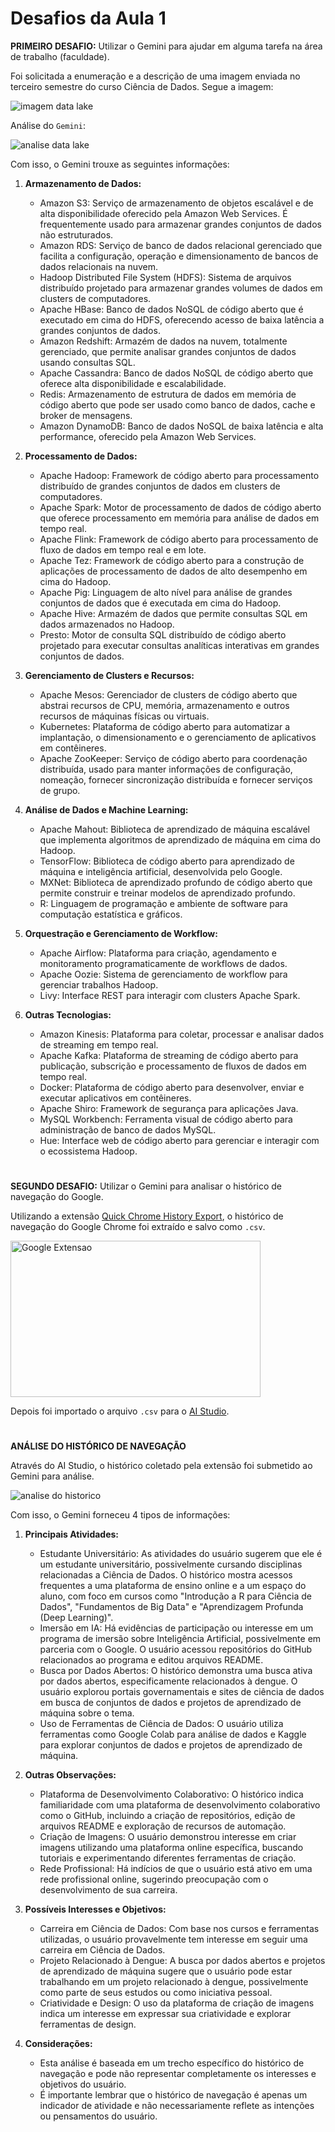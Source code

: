 # Desafios da Aula 1

**PRIMEIRO DESAFIO:** Utilizar o Gemini para ajudar em alguma tarefa na área de trabalho (faculdade).

Foi solicitada a enumeração e a descrição de uma imagem enviada no terceiro semestre do curso Ciência de Dados. Segue a imagem: 

![imagem data lake](https://github.com/BeatrizVencio/Imersao-Alura-2/blob/main/Aula_1/imgs/data_lake.png)

Análise do `Gemini`:  

![analise data lake](https://github.com/BeatrizVencio/Imersao-Alura-2/blob/main/Aula_1/imgs/analise_data_lake.png)

Com isso, o Gemini trouxe as seguintes informações:

1. **Armazenamento de Dados:**
   * Amazon S3: Serviço de armazenamento de objetos escalável e de alta disponibilidade oferecido pela Amazon Web Services. É frequentemente usado para armazenar grandes conjuntos de dados não estruturados.
   * Amazon RDS: Serviço de banco de dados relacional gerenciado que facilita a configuração, operação e dimensionamento de bancos de dados relacionais na nuvem.
   * Hadoop Distributed File System (HDFS): Sistema de arquivos distribuído projetado para armazenar grandes volumes de dados em clusters de computadores.
   * Apache HBase: Banco de dados NoSQL de código aberto que é executado em cima do HDFS, oferecendo acesso de baixa latência a grandes conjuntos de dados.
   * Amazon Redshift: Armazém de dados na nuvem, totalmente gerenciado, que permite analisar grandes conjuntos de dados usando consultas SQL.
   * Apache Cassandra: Banco de dados NoSQL de código aberto que oferece alta disponibilidade e escalabilidade.
   * Redis: Armazenamento de estrutura de dados em memória de código aberto que pode ser usado como banco de dados, cache e broker de mensagens.
   * Amazon DynamoDB: Banco de dados NoSQL de baixa latência e alta performance, oferecido pela Amazon Web Services.

2. **Processamento de Dados:**
   * Apache Hadoop: Framework de código aberto para processamento distribuído de grandes conjuntos de dados em clusters de computadores.
   * Apache Spark: Motor de processamento de dados de código aberto que oferece processamento em memória para análise de dados em tempo real.
   * Apache Flink: Framework de código aberto para processamento de fluxo de dados em tempo real e em lote.
   * Apache Tez: Framework de código aberto para a construção de aplicações de processamento de dados de alto desempenho em cima do Hadoop.
   * Apache Pig: Linguagem de alto nível para análise de grandes conjuntos de dados que é executada em cima do Hadoop.
   * Apache Hive: Armazém de dados que permite consultas SQL em dados armazenados no Hadoop.
   * Presto: Motor de consulta SQL distribuído de código aberto projetado para executar consultas analíticas interativas em grandes conjuntos de dados.

3. **Gerenciamento de Clusters e Recursos:**
   * Apache Mesos: Gerenciador de clusters de código aberto que abstrai recursos de CPU, memória, armazenamento e outros recursos de máquinas físicas ou virtuais.
   * Kubernetes: Plataforma de código aberto para automatizar a implantação, o dimensionamento e o gerenciamento de aplicativos em contêineres.
   * Apache ZooKeeper: Serviço de código aberto para coordenação distribuída, usado para manter informações de configuração, nomeação, fornecer sincronização distribuída e fornecer serviços de grupo.

4. **Análise de Dados e Machine Learning:**
   * Apache Mahout: Biblioteca de aprendizado de máquina escalável que implementa algoritmos de aprendizado de máquina em cima do Hadoop.
   * TensorFlow: Biblioteca de código aberto para aprendizado de máquina e inteligência artificial, desenvolvida pelo Google.
   * MXNet: Biblioteca de aprendizado profundo de código aberto que permite construir e treinar modelos de aprendizado profundo.
   * R: Linguagem de programação e ambiente de software para computação estatística e gráficos.

5. **Orquestração e Gerenciamento de Workflow:**
   * Apache Airflow: Plataforma para criação, agendamento e monitoramento programaticamente de workflows de dados.
   * Apache Oozie: Sistema de gerenciamento de workflow para gerenciar trabalhos Hadoop.
   * Livy: Interface REST para interagir com clusters Apache Spark.

6. **Outras Tecnologias:**
   * Amazon Kinesis: Plataforma para coletar, processar e analisar dados de streaming em tempo real.
   * Apache Kafka: Plataforma de streaming de código aberto para publicação, subscrição e processamento de fluxos de dados em tempo real.
   * Docker: Plataforma de código aberto para desenvolver, enviar e executar aplicativos em contêineres.
   * Apache Shiro: Framework de segurança para aplicações Java.
   * MySQL Workbench: Ferramenta visual de código aberto para administração de banco de dados MySQL.
   * Hue: Interface web de código aberto para gerenciar e interagir com o ecossistema Hadoop.


#


**SEGUNDO DESAFIO:** Utilizar o Gemini para analisar o histórico de navegação do Google.

Utilizando a extensão [Quick Chrome History Export](https://chromewebstore.google.com/detail/quick-chrome-history-expo/hdfpifhfphhgjipcnfnolgalplokmmge), o histórico de navegação do Google Chrome foi extraído e salvo como `.csv`.

<img alt="Google Extensao" src="https://github.com/BeatrizVencio/Imersao-Alura-2/blob/main/Aula_1/imgs/google_extensao.png" width="400" height="250"/>

Depois foi importado o arquivo `.csv` para o [AI Studio](https://aistudio.google.com/app/prompts/new_chat?utm_source=website&utm_medium=referral&utm_campaign=Alura&utm_content=).

#

**ANÁLISE DO HISTÓRICO DE NAVEGAÇÃO**

Através do AI Studio, o histórico coletado pela extensão foi submetido ao Gemini para análise. 

![analise do historico](https://github.com/BeatrizVencio/Imersao-Alura-2/blob/main/Aula_1/imgs/analise_historico.png)

Com isso, o Gemini forneceu 4 tipos de informações: 

1. **Principais Atividades:**
   * Estudante Universitário: As atividades do usuário sugerem que ele é um estudante universitário, possivelmente cursando disciplinas relacionadas a Ciência de Dados. O histórico mostra acessos frequentes a uma plataforma de ensino online e a um espaço do aluno, com foco em cursos como "Introdução a R para Ciência de Dados", "Fundamentos de Big Data" e "Aprendizagem Profunda (Deep Learning)".
   * Imersão em IA: Há evidências de participação ou interesse em um programa de imersão sobre Inteligência Artificial, possivelmente em parceria com o Google. O usuário acessou repositórios do GitHub relacionados ao programa e editou arquivos README.
   * Busca por Dados Abertos: O histórico demonstra uma busca ativa por dados abertos, especificamente relacionados à dengue. O usuário explorou portais governamentais e sites de ciência de dados em busca de conjuntos de dados e projetos de aprendizado de máquina sobre o tema.
   * Uso de Ferramentas de Ciência de Dados: O usuário utiliza ferramentas como Google Colab para análise de dados e Kaggle para explorar conjuntos de dados e projetos de aprendizado de máquina.
  
2. **Outras Observações:**
   * Plataforma de Desenvolvimento Colaborativo: O histórico indica familiaridade com uma plataforma de desenvolvimento colaborativo como o GitHub, incluindo a criação de repositórios, edição de arquivos README e exploração de recursos de automação.
   * Criação de Imagens: O usuário demonstrou interesse em criar imagens utilizando uma plataforma online específica, buscando tutoriais e experimentando diferentes ferramentas de criação.
   * Rede Profissional: Há indícios de que o usuário está ativo em uma rede profissional online, sugerindo preocupação com o desenvolvimento de sua carreira.

3. **Possíveis Interesses e Objetivos:**
   * Carreira em Ciência de Dados: Com base nos cursos e ferramentas utilizadas, o usuário provavelmente tem interesse em seguir uma carreira em Ciência de Dados.
   * Projeto Relacionado à Dengue: A busca por dados abertos e projetos de aprendizado de máquina sugere que o usuário pode estar trabalhando em um projeto relacionado à dengue, possivelmente como parte de seus estudos ou como iniciativa pessoal.
   * Criatividade e Design: O uso da plataforma de criação de imagens indica um interesse em expressar sua criatividade e explorar ferramentas de design.

4. **Considerações:**
   * Esta análise é baseada em um trecho específico do histórico de navegação e pode não representar completamente os interesses e objetivos do usuário.
   * É importante lembrar que o histórico de navegação é apenas um indicador de atividade e não necessariamente reflete as intenções ou pensamentos do usuário.



























